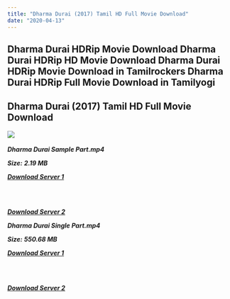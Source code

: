 ```yaml
---
title: "Dharma Durai (2017) Tamil HD Full Movie Download"
date: "2020-04-13"
---
```


## Dharma Durai HDRip Movie Download Dharma Durai HDRip HD Movie Download Dharma Durai HDRip Movie Download in Tamilrockers Dharma Durai HDRip Full Movie Download in Tamilyogi

## Dharma Durai (2017) Tamil HD Full Movie Download

![](https://images.moviebuff.com/65731e04-69a1-45f0-b4a0-4ba249910de5?w=1000) 

_**Dharma Durai Sample Part.mp4**_

_**Size:**_ **_2.19 MB_**  

_**[Download Server 1](http://du.wetransfer.vip/files/Tamil{fd620c6e78cfff08ebfb4d2d3131a235617ba7e0206610644c5f25f325d4dc51}20Movies/Tamil{fd620c6e78cfff08ebfb4d2d3131a235617ba7e0206610644c5f25f325d4dc51}20Recent{fd620c6e78cfff08ebfb4d2d3131a235617ba7e0206610644c5f25f325d4dc51}20Movies/Dharma{fd620c6e78cfff08ebfb4d2d3131a235617ba7e0206610644c5f25f325d4dc51}20Durai{fd620c6e78cfff08ebfb4d2d3131a235617ba7e0206610644c5f25f325d4dc51}20(2016)/Dharma{fd620c6e78cfff08ebfb4d2d3131a235617ba7e0206610644c5f25f325d4dc51}20Durai{fd620c6e78cfff08ebfb4d2d3131a235617ba7e0206610644c5f25f325d4dc51}20HDRip/Dharma{fd620c6e78cfff08ebfb4d2d3131a235617ba7e0206610644c5f25f325d4dc51}20Durai{fd620c6e78cfff08ebfb4d2d3131a235617ba7e0206610644c5f25f325d4dc51}20(2016){fd620c6e78cfff08ebfb4d2d3131a235617ba7e0206610644c5f25f325d4dc51}20Sample{fd620c6e78cfff08ebfb4d2d3131a235617ba7e0206610644c5f25f325d4dc51}20(640x360).mp4)**_  
_**[  
](http://du.wetransfer.vip/files/Tamil{fd620c6e78cfff08ebfb4d2d3131a235617ba7e0206610644c5f25f325d4dc51}20Movies/Tamil{fd620c6e78cfff08ebfb4d2d3131a235617ba7e0206610644c5f25f325d4dc51}20Recent{fd620c6e78cfff08ebfb4d2d3131a235617ba7e0206610644c5f25f325d4dc51}20Movies/Dharma{fd620c6e78cfff08ebfb4d2d3131a235617ba7e0206610644c5f25f325d4dc51}20Durai{fd620c6e78cfff08ebfb4d2d3131a235617ba7e0206610644c5f25f325d4dc51}20(2016)/Dharma{fd620c6e78cfff08ebfb4d2d3131a235617ba7e0206610644c5f25f325d4dc51}20Durai{fd620c6e78cfff08ebfb4d2d3131a235617ba7e0206610644c5f25f325d4dc51}20HDRip/Dharma{fd620c6e78cfff08ebfb4d2d3131a235617ba7e0206610644c5f25f325d4dc51}20Durai{fd620c6e78cfff08ebfb4d2d3131a235617ba7e0206610644c5f25f325d4dc51}20(2016){fd620c6e78cfff08ebfb4d2d3131a235617ba7e0206610644c5f25f325d4dc51}20Sample{fd620c6e78cfff08ebfb4d2d3131a235617ba7e0206610644c5f25f325d4dc51}20(640x360).mp4)**_

[  
](http://du.wetransfer.vip/files/Tamil{fd620c6e78cfff08ebfb4d2d3131a235617ba7e0206610644c5f25f325d4dc51}20Movies/Tamil{fd620c6e78cfff08ebfb4d2d3131a235617ba7e0206610644c5f25f325d4dc51}20Recent{fd620c6e78cfff08ebfb4d2d3131a235617ba7e0206610644c5f25f325d4dc51}20Movies/Dharma{fd620c6e78cfff08ebfb4d2d3131a235617ba7e0206610644c5f25f325d4dc51}20Durai{fd620c6e78cfff08ebfb4d2d3131a235617ba7e0206610644c5f25f325d4dc51}20(2016)/Dharma{fd620c6e78cfff08ebfb4d2d3131a235617ba7e0206610644c5f25f325d4dc51}20Durai{fd620c6e78cfff08ebfb4d2d3131a235617ba7e0206610644c5f25f325d4dc51}20HDRip/Dharma{fd620c6e78cfff08ebfb4d2d3131a235617ba7e0206610644c5f25f325d4dc51}20Durai{fd620c6e78cfff08ebfb4d2d3131a235617ba7e0206610644c5f25f325d4dc51}20(2016){fd620c6e78cfff08ebfb4d2d3131a235617ba7e0206610644c5f25f325d4dc51}20Sample{fd620c6e78cfff08ebfb4d2d3131a235617ba7e0206610644c5f25f325d4dc51}20(640x360).mp4)

_**[Download Server 2](http://du.wetransfer.vip/files/Tamil{fd620c6e78cfff08ebfb4d2d3131a235617ba7e0206610644c5f25f325d4dc51}20Movies/Tamil{fd620c6e78cfff08ebfb4d2d3131a235617ba7e0206610644c5f25f325d4dc51}20Recent{fd620c6e78cfff08ebfb4d2d3131a235617ba7e0206610644c5f25f325d4dc51}20Movies/Dharma{fd620c6e78cfff08ebfb4d2d3131a235617ba7e0206610644c5f25f325d4dc51}20Durai{fd620c6e78cfff08ebfb4d2d3131a235617ba7e0206610644c5f25f325d4dc51}20(2016)/Dharma{fd620c6e78cfff08ebfb4d2d3131a235617ba7e0206610644c5f25f325d4dc51}20Durai{fd620c6e78cfff08ebfb4d2d3131a235617ba7e0206610644c5f25f325d4dc51}20HDRip/Dharma{fd620c6e78cfff08ebfb4d2d3131a235617ba7e0206610644c5f25f325d4dc51}20Durai{fd620c6e78cfff08ebfb4d2d3131a235617ba7e0206610644c5f25f325d4dc51}20(2016){fd620c6e78cfff08ebfb4d2d3131a235617ba7e0206610644c5f25f325d4dc51}20Sample{fd620c6e78cfff08ebfb4d2d3131a235617ba7e0206610644c5f25f325d4dc51}20(640x360).mp4)**_  

_**Dharma Durai Single Part.mp4**_

_**Size:**_  **_550.68 MB_**  

_**[Download Server 1](http://du.wetransfer.vip/files/Tamil{fd620c6e78cfff08ebfb4d2d3131a235617ba7e0206610644c5f25f325d4dc51}20Movies/Tamil{fd620c6e78cfff08ebfb4d2d3131a235617ba7e0206610644c5f25f325d4dc51}20Recent{fd620c6e78cfff08ebfb4d2d3131a235617ba7e0206610644c5f25f325d4dc51}20Movies/Dharma{fd620c6e78cfff08ebfb4d2d3131a235617ba7e0206610644c5f25f325d4dc51}20Durai{fd620c6e78cfff08ebfb4d2d3131a235617ba7e0206610644c5f25f325d4dc51}20(2016)/Dharma{fd620c6e78cfff08ebfb4d2d3131a235617ba7e0206610644c5f25f325d4dc51}20Durai{fd620c6e78cfff08ebfb4d2d3131a235617ba7e0206610644c5f25f325d4dc51}20HDRip/Dharma{fd620c6e78cfff08ebfb4d2d3131a235617ba7e0206610644c5f25f325d4dc51}20Durai{fd620c6e78cfff08ebfb4d2d3131a235617ba7e0206610644c5f25f325d4dc51}20(2016){fd620c6e78cfff08ebfb4d2d3131a235617ba7e0206610644c5f25f325d4dc51}20Single{fd620c6e78cfff08ebfb4d2d3131a235617ba7e0206610644c5f25f325d4dc51}20Part{fd620c6e78cfff08ebfb4d2d3131a235617ba7e0206610644c5f25f325d4dc51}20(640x360).mp4)**_  
_**[  
](http://du.wetransfer.vip/files/Tamil{fd620c6e78cfff08ebfb4d2d3131a235617ba7e0206610644c5f25f325d4dc51}20Movies/Tamil{fd620c6e78cfff08ebfb4d2d3131a235617ba7e0206610644c5f25f325d4dc51}20Recent{fd620c6e78cfff08ebfb4d2d3131a235617ba7e0206610644c5f25f325d4dc51}20Movies/Dharma{fd620c6e78cfff08ebfb4d2d3131a235617ba7e0206610644c5f25f325d4dc51}20Durai{fd620c6e78cfff08ebfb4d2d3131a235617ba7e0206610644c5f25f325d4dc51}20(2016)/Dharma{fd620c6e78cfff08ebfb4d2d3131a235617ba7e0206610644c5f25f325d4dc51}20Durai{fd620c6e78cfff08ebfb4d2d3131a235617ba7e0206610644c5f25f325d4dc51}20HDRip/Dharma{fd620c6e78cfff08ebfb4d2d3131a235617ba7e0206610644c5f25f325d4dc51}20Durai{fd620c6e78cfff08ebfb4d2d3131a235617ba7e0206610644c5f25f325d4dc51}20(2016){fd620c6e78cfff08ebfb4d2d3131a235617ba7e0206610644c5f25f325d4dc51}20Single{fd620c6e78cfff08ebfb4d2d3131a235617ba7e0206610644c5f25f325d4dc51}20Part{fd620c6e78cfff08ebfb4d2d3131a235617ba7e0206610644c5f25f325d4dc51}20(640x360).mp4)**_

[  
](http://du.wetransfer.vip/files/Tamil{fd620c6e78cfff08ebfb4d2d3131a235617ba7e0206610644c5f25f325d4dc51}20Movies/Tamil{fd620c6e78cfff08ebfb4d2d3131a235617ba7e0206610644c5f25f325d4dc51}20Recent{fd620c6e78cfff08ebfb4d2d3131a235617ba7e0206610644c5f25f325d4dc51}20Movies/Dharma{fd620c6e78cfff08ebfb4d2d3131a235617ba7e0206610644c5f25f325d4dc51}20Durai{fd620c6e78cfff08ebfb4d2d3131a235617ba7e0206610644c5f25f325d4dc51}20(2016)/Dharma{fd620c6e78cfff08ebfb4d2d3131a235617ba7e0206610644c5f25f325d4dc51}20Durai{fd620c6e78cfff08ebfb4d2d3131a235617ba7e0206610644c5f25f325d4dc51}20HDRip/Dharma{fd620c6e78cfff08ebfb4d2d3131a235617ba7e0206610644c5f25f325d4dc51}20Durai{fd620c6e78cfff08ebfb4d2d3131a235617ba7e0206610644c5f25f325d4dc51}20(2016){fd620c6e78cfff08ebfb4d2d3131a235617ba7e0206610644c5f25f325d4dc51}20Single{fd620c6e78cfff08ebfb4d2d3131a235617ba7e0206610644c5f25f325d4dc51}20Part{fd620c6e78cfff08ebfb4d2d3131a235617ba7e0206610644c5f25f325d4dc51}20(640x360).mp4)

_**[Download Server 2](http://du.wetransfer.vip/files/Tamil{fd620c6e78cfff08ebfb4d2d3131a235617ba7e0206610644c5f25f325d4dc51}20Movies/Tamil{fd620c6e78cfff08ebfb4d2d3131a235617ba7e0206610644c5f25f325d4dc51}20Recent{fd620c6e78cfff08ebfb4d2d3131a235617ba7e0206610644c5f25f325d4dc51}20Movies/Dharma{fd620c6e78cfff08ebfb4d2d3131a235617ba7e0206610644c5f25f325d4dc51}20Durai{fd620c6e78cfff08ebfb4d2d3131a235617ba7e0206610644c5f25f325d4dc51}20(2016)/Dharma{fd620c6e78cfff08ebfb4d2d3131a235617ba7e0206610644c5f25f325d4dc51}20Durai{fd620c6e78cfff08ebfb4d2d3131a235617ba7e0206610644c5f25f325d4dc51}20HDRip/Dharma{fd620c6e78cfff08ebfb4d2d3131a235617ba7e0206610644c5f25f325d4dc51}20Durai{fd620c6e78cfff08ebfb4d2d3131a235617ba7e0206610644c5f25f325d4dc51}20(2016){fd620c6e78cfff08ebfb4d2d3131a235617ba7e0206610644c5f25f325d4dc51}20Single{fd620c6e78cfff08ebfb4d2d3131a235617ba7e0206610644c5f25f325d4dc51}20Part{fd620c6e78cfff08ebfb4d2d3131a235617ba7e0206610644c5f25f325d4dc51}20(640x360).mp4)**_ [](http://dl3.tamilsrcg.xyz/load/2017/Dharma{fd620c6e78cfff08ebfb4d2d3131a235617ba7e0206610644c5f25f325d4dc51}20Durai/Dharma{fd620c6e78cfff08ebfb4d2d3131a235617ba7e0206610644c5f25f325d4dc51}20Durai{fd620c6e78cfff08ebfb4d2d3131a235617ba7e0206610644c5f25f325d4dc51}20(2016){fd620c6e78cfff08ebfb4d2d3131a235617ba7e0206610644c5f25f325d4dc51}20HDRip{fd620c6e78cfff08ebfb4d2d3131a235617ba7e0206610644c5f25f325d4dc51}20HD.mp4)
